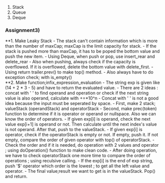 1. Stack
2. Queue
3. Deque
 
<h3>Assignment3)</h3>
**1. Make Leaky Stack
- The stack can't contain information which is more than the number of maxCap; maxCap is the limit capacity for stack.
- If the stack is pushed more than maxCap, it has to be poped the bottom value and push the new item.
- Using Deque, when push or pop, use insert_rear and delete_rear
- Also when pushing, always check if the capacity is overflowed. If it is overflowed, delete the bottom value with delete_first.
- Using return trailer.prev() to make top() method.
- Also always have to do exception check; with is_empty() <br>
**2. Make function;infix_expression_evaluation
- The string exp is given like (14 + 2 * 3 - 5) and have to return the evaluated value.
- There are 2 ideas : concat with ' ' to find operand and operation or check if the next string value is also operand, calculate with +=*10^n
- Concat with ' ' is not a good idea because the input must be seperated by space.
- First, make 2 stack; valueStack (operandStack) and operatorStack
- Second, make prec(token) function to determine if it is operator or operand or nullspace. Also we can know the order of operators.
- If given exp[i] is operand, check the next value exp[i+1] is operand or not. Then calculate until the next index's value is not operand. After that, push to the valueStack.
- If given exp[i] is operator, check if the operatorStack is empty or not. If empty, push it. If not empty, compare the order of given operator with top() of operatorStack.
- Check the order and if it is needed, do operation with 2 values and operator ; using doOperation() function to make clean code.
- After doing operation, we have to check operatorStack one more time to compare the order of operations ; using reculsive calling.
- If the exp[i] is the end of exp string, push '$' operator which order is the lowest ; to get all the left value and operator.
- The final value;result we want to get is in the valueStack. Pop() and return.
